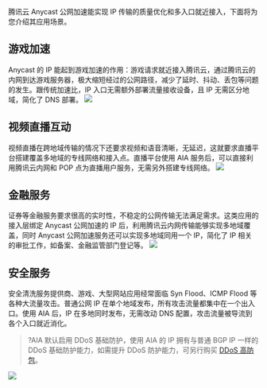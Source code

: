 腾讯云 Anycast 公网加速能实现 IP 传输的质量优化和多入口就近接入，下面将为您介绍其应用场景。
## 游戏加速
Anycast 的 IP 能起到游戏加速的作用：游戏请求就近接入腾讯云，通过腾讯云的内网到达游戏服务器，极大缩短经过的公网路径，减少了延时、抖动、丢包等问题的发生。跟传统加速比，IP 入口无需额外部署流量接收设备，且 IP 无需区分地域，简化了 DNS 部署。
![](https://main.qcloudimg.com/raw/7264aa9c9cd91f33e07431110eddbd7a.svg)

## 视频直播互动
视频直播在跨地域传输的情况下还要求视频和语音清晰，无延迟，这就要求直播平台搭建覆盖多地域的专线网络和接入点。直播平台使用 AIA 服务后，可以直接利用腾讯云内网和 POP 点为直播用户服务，无需另外搭建专线网络。
![](https://main.qcloudimg.com/raw/3aad60a9a7ee60cb57f36774ff453d8a.svg)

## 金融服务
证券等金融服务要求很高的实时性，不稳定的公网传输无法满足需求。这类应用的接入层绑定 Anycast 公网加速的 IP 后，利用腾讯云内网传输能够实现多地域覆盖，同时 Anycast 公网加速服务还可以实现多地域同用一个 IP，简化了 IP 相关的审批工作，如备案、金融监管部门登记等。
![](https://main.qcloudimg.com/raw/5dfc7564593cb19f76e094f9982e9ad5.svg)

## 安全服务
安全清洗服务提供商、游戏、大型网站应用经常面临 Syn Flood、ICMP Flood 等各种大流量攻击。普通公网 IP 在单个地域发布，所有攻击流量都集中在一个出入口。使用 AIA 后，IP 在多地同时发布，无需改动 DNS 配置，攻击流量被导流到各个入口就近消化。
>?AIA 默认启用 DDoS 基础防护，使用 AIA 的 IP 拥有与普通 BGP IP 一样的 DDoS 基础防护能力，如需提升 DDoS 防护能力，可另行购买 [DDoS 高防包](https://cloud.tencent.com/document/product/1021)。
>
![](https://main.qcloudimg.com/raw/f01a4105174a0b05f41fab1d6c38d039.svg)
